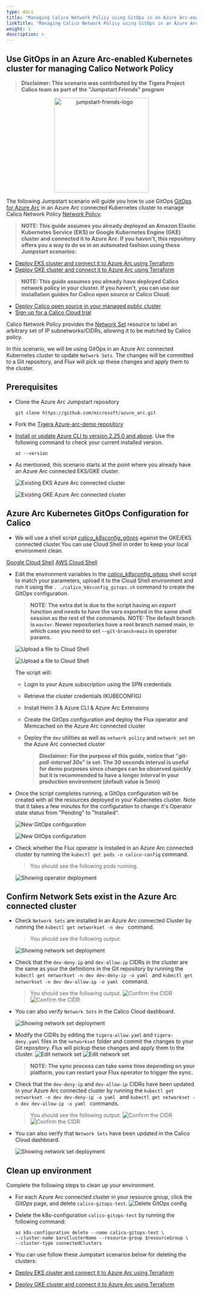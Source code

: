 ```yaml
---
type: docs
title: "Managing Calico Network Policy using GitOps in an Azure Arc-enabled Kubernetes cluster"
linkTitle: "Managing Calico Network Policy using GitOps in an Azure Arc-enabled Kubernetes cluster"
weight: 1
description: >
---
```


## Use GitOps in an Azure Arc-enabled Kubernetes cluster for managing Calico Network Policy

 > **Disclaimer: This scenario was contributed by the Tigera Project Calico team as part of the "Jumpstart Friends" program**

<p align="center"><img src="/img/jumpstart_friends_logo.png" alt="jumpstart-friends-logo" width="250"></p>

The following Jumpstart scenario will guide you how to use GitOps [GitOps for Azure Arc](https://docs.microsoft.com/azure/azure-arc/kubernetes/tutorial-use-gitops-connected-cluster) in an Azure Arc connected Kubernetes cluster to manage Calico Network Policy [Network Policy](https://projectcalico.docs.tigera.io/about/about-network-policy).

> **NOTE: This guide assumes you already deployed an Amazon Elastic Kubernetes Service (EKS) or Google Kubernetes Engine (GKE) cluster and connected it to Azure Arc. If you haven't, this repository offers you a way to do so in an automated fashion using these Jumpstart scenarios:**

- [Deploy EKS cluster and connect it to Azure Arc using Terraform](https://azurearcjumpstart.io/azure_arc_jumpstart/azure_arc_k8s/eks/eks_terraform/)
- [Deploy GKE cluster and connect it to Azure Arc using Terraform](https://azurearcjumpstart.io/azure_arc_jumpstart/azure_arc_k8s/gke/gke_terraform/)

> **NOTE: This guide assumes you already have deployed Calico network policy in your cluster. If you haven't, you can use our installation guides for Calico open source or Calico Cloud:**

- [Deploy Calico open source in your managed public cluster](https://projectcalico.docs.tigera.io/getting-started/kubernetes/managed-public-cloud/)
- [Sign up for a Calico Cloud trial](https://www.calicocloud.io/?utm_campaign=calicocloud&utm_medium=digital&utm_source=microsoft)

Calico Network Policy provides the [Network Set](https://projectcalico.docs.tigera.io/archive/v3.21/reference/resources/networkset) resource to label an arbitrary set of IP subnetworks/CIDRs, allowing it to be matched by Calico policy.

In this scenario, we will be using GitOps in an Azure Arc connected Kubernetes cluster to update `Network Sets`. The changes will be committed to a Git repository, and Flux will pick up these changes and apply them to the cluster.

## Prerequisites

- Clone the Azure Arc Jumpstart repository

    ```shell
    git clone https://github.com/microsoft/azure_arc.git
    ```

- Fork the [Tigera Azure-arc-demo repository](https://github.com/tigera-solutions/Azure-arc-demo)

- [Install or update Azure CLI to version 2.25.0 and above](https://docs.microsoft.com/cli/azure/install-azure-cli?view=azure-cli-latest). Use the following command to check your current installed version.

  ```shell
  az --version
  ```

- As mentioned, this scenario starts at the point where you already have an Azure Arc connected EKS/GKE cluster.

    ![Existing EKS Azure Arc connected cluster](./01.png)

    ![Existing GKE Azure Arc connected cluster](./02.png)

## Azure Arc Kubernetes GitOps Configuration for Calico

* We will use a shell script [*calico_k8sconfig_gitops*](https://github.com/microsoft/azure_arc/tree/main/docs/azure_arc_jumpstart/azure_arc_k8s/day2/multi_distributions/gitops/calico_k8sconfig_gitops.sh) against the GKE/EKS connected cluster.You can use Cloud Shell in order to keep your local environment clean.

[Google Cloud Shell](https://cloud.google.com/shell)
[AWS Cloud Shell](https://aws.amazon.com/cloudshell/)

* Edit the environment variables in the [*calico_k8sconfig_gitops*](https://github.com/microsoft/azure_arc/tree/main/docs/azure_arc_jumpstart/azure_arc_k8s/day2/multi_distributions/gitops/calico_k8sconfig_gitops.sh) shell script to match your parameters, upload it to the Cloud Shell environment and run it using the ```. ./calico_k8sconfig_gitops.sh``` command to create the GitOps configuration.

    > **NOTE: The extra dot is due to the script having an *export* function and needs to have the vars exported in the same shell session as the rest of the commands.**
    > **NOTE: The default branch is `master`. Newer repositories have a root branch named main, in which case you need to set `--git-branch=main` in operator params.**

    ![Upload a file to Cloud Shell](./03.png)

    ![Upload a file to Cloud Shell](./04.png)

    The script will:

  * Login to your Azure subscription using the SPN credentials
  * Retrieve the cluster credentials (KUBECONFIG)
  * Install Helm 3 & Azure CLI & Azure Arc Extensions
  * Create the GitOps configuration and deploy the Flux operator and Memcached on the Azure Arc connected cluster
  * Deploy the `dev` utilities as well as `network policy` and `network set` on the Azure Arc connected cluster

    > **Disclaimer: For the purpose of this guide, notice that "*git-poll-interval 30s*" is set. The 30 seconds interval is useful for demo purposes since changes can be observed quickly but it is recommended to have a longer interval in your production environment (default value is 5min)**

* Once the script completes running, a GitOps configuration will be created with all the resources deployed in your Kubernetes cluster. Note that it takes a few minutes for the configuration to change it's Operator state status from "Pending" to "Installed".

    ![New GitOps configuration](./05.png)

    ![New GitOps configuration](./06.png)

- Check whether the Flux operator is installed in an Azure Arc connected cluster by running the ```kubectl get pods -n calico-config``` command.
  > You should see the following pods running.

  ![Showing operator deployment](./07.png)


## Confirm Network Sets exist in the Azure Arc connected cluster

- Check `Network Sets` are installed in an Azure Arc connected Cluster by running the ```kubectl get networkset -n dev ```  command.
  > You should see the following output.

  ![Showing network set deployment](./08.png)

- Check that the `dev-deny-ip` and `dev-allow-ip` CIDRs in the cluster are the same as your the definitions in the Git repository by running the ```kubectl get networkset -n dev dev-deny-ip -o yaml ``` and ```kubectl get networkset -n dev dev-allow-ip -o yaml ``` command.
  > You should see the following output.
  ![Confirm the CIDR](./09.png)  
  ![Confirm the CIDR](./10.png)  

- You can also verify  `Network Sets` in the Calico Cloud dashboard.

  ![Showing network set deployment](./11.png)  

- Modify the CIDRs by editing the `tigera-allow.yaml` and `tigera-deny.yaml` files in the `networkset` folder and commit the changes to your Git repository. Flux will pickup these changes and apply them to the cluster.
  ![Edit network set](./12.png)
  ![Edit network set](./13.png)
  
  > **NOTE: The sync process can take some time depending on your platform, you can restart your Flux operator to trigger the sync.**

- Check that the `dev-deny-ip` and `dev-allow-ip` CIDRs have been updated in your Azure Arc connected cluster by running the ```kubectl get networkset -n dev dev-deny-ip -o yaml ``` and ```kubectl get networkset -n dev dev-allow-ip -o yaml ``` commands.
  > You should see the following output.
  ![Confirm the CIDR](./14.png)
  ![Confirm the CIDR](./15.png)

- You can also verify that `Network Sets` have been updated in the Calico Cloud dashboard.

  ![Showing network set deployment](./16.png)  




## Clean up environment

Complete the following steps to clean up your environment.

- For each Azure Arc connected cluster in your resource group, click the _GitOps_ page, and delete `calico-gitops-test`.
  ![Delete GitOps config](./17.png)

- Delete the k8s-configuration `calico-gitops-test` by running the following command:

    ```shell
    az k8s-configuration delete --name calico-gitops-test \
    --cluster-name $arcClusterName --resource-group $resourceGroup \
    --cluster-type connectedClusters
    ```

- You can use follow these Jumpstart scenarios below for deleting the clusters:
- [Deploy EKS cluster and connect it to Azure Arc using Terraform](https://azurearcjumpstart.io/azure_arc_jumpstart/azure_arc_k8s/eks/eks_terraform/)
- [Deploy GKE cluster and connect it to Azure Arc using Terraform](https://azurearcjumpstart.io/azure_arc_jumpstart/azure_arc_k8s/gke/gke_terraform/)

